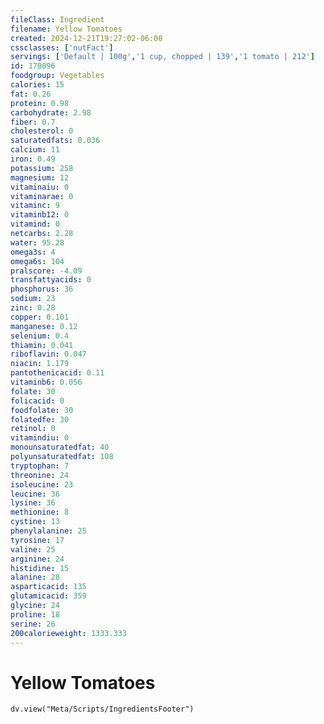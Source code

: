 ```yaml
---
fileClass: Ingredient
filename: Yellow Tomatoes
created: 2024-12-21T19:27:02-06:00
cssclasses: ['nutFact']
servings: ['Default | 100g','1 cup, chopped | 139','1 tomato | 212']
id: 170096
foodgroup: Vegetables
calories: 15
fat: 0.26
protein: 0.98
carbohydrate: 2.98
fiber: 0.7
cholesterol: 0
saturatedfats: 0.036
calcium: 11
iron: 0.49
potassium: 258
magnesium: 12
vitaminaiu: 0
vitaminarae: 0
vitaminc: 9
vitaminb12: 0
vitamind: 0
netcarbs: 2.28
water: 95.28
omega3s: 4
omega6s: 104
pralscore: -4.09
transfattyacids: 0
phosphorus: 36
sodium: 23
zinc: 0.28
copper: 0.101
manganese: 0.12
selenium: 0.4
thiamin: 0.041
riboflavin: 0.047
niacin: 1.179
pantothenicacid: 0.11
vitaminb6: 0.056
folate: 30
folicacid: 0
foodfolate: 30
folatedfe: 30
retinol: 0
vitamindiu: 0
monounsaturatedfat: 40
polyunsaturatedfat: 108
tryptophan: 7
threonine: 24
isoleucine: 23
leucine: 36
lysine: 36
methionine: 8
cystine: 13
phenylalanine: 25
tyrosine: 17
valine: 25
arginine: 24
histidine: 15
alanine: 28
asparticacid: 135
glutamicacid: 359
glycine: 24
proline: 18
serine: 26
200calorieweight: 1333.333
---
```


# Yellow Tomatoes

```dataviewjs
dv.view("Meta/Scripts/IngredientsFooter")
```